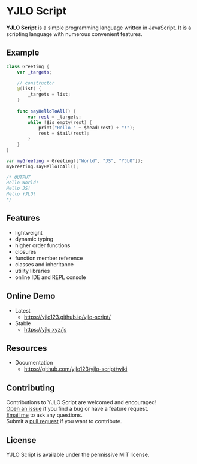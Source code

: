 # YJLO Script

**YJLO Script** is a simple programming language written in JavaScript. It is a scripting language with numerous convenient features.

## Example
```swift
class Greeting {
	var _targets;
	
	// constructor
	@(list) {
		_targets = list;
	}
	
	func sayHelloToAll() {
		var rest = _targets;
		while !$is_empty(rest) {
			print("Hello " + $head(rest) + "!");
			rest = $tail(rest);
		}
	}
}

var myGreeting = Greeting(["World", "JS", "YJLO"]);
myGreeting.sayHelloToAll();

/* OUTPUT
Hello World!
Hello JS!
Hello YJLO!
*/
```

## Features
- lightweight
- dynamic typing
- higher order functions
- closures
- function member reference
- classes and inheritance
- utility libraries
- online IDE and REPL console

## Online Demo
* Latest
  * <https://yjlo123.github.io/yjlo-script/>
* Stable
  * <https://yjlo.xyz/js>

## Resources
* Documentation
  * <https://github.com/yjlo123/yjlo-script/wiki>

## Contributing
Contributions to YJLO Script are welcomed and encouraged!  
[Open an issue](https://github.com/yjlo123/yjlo-script/issues/new) if you find a bug or have a feature request.  
[Email me](mailto:liusiwei.yjlo@gmail.com) to ask any questions.  
Submit a [pull request](https://github.com/yjlo123/yjlo-script/pulls) if you want to contribute.

## License
YJLO Script is available under the permissive MIT license.